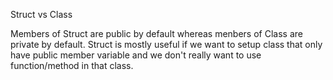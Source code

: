 Struct vs Class

Members of Struct are public by default whereas menbers of Class are private by default. Struct is mostly useful if we want to setup class that only have public
member variable and we don't really want to use function/method in that class.
